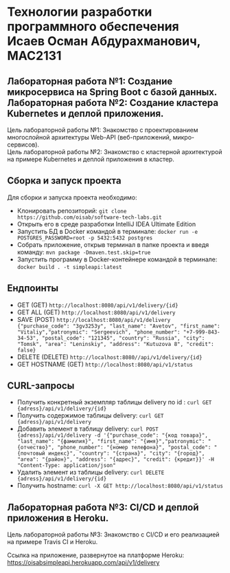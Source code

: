# Технологии разработки программного обеспечения<br>Исаев Осман Абдурахманович, МАС2131
## Лабораторная работа №1: Создание микросервиса на Spring Boot с базой данных.<br>Лабораторная работа №2: Cоздание кластера Kubernetes и деплой приложения.
Цель лабораторной работы №1: Знакомство с проектированием многослойной архитектуры Web-API (веб-приложений, микро-сервисов).<br>
Цель лабораторной работы №2: Знакомство с кластерной архитектурой на примере Kubernetes и деплой приложения в кластер.<br>

## Сборка и запуск проекта
Для сборки и запуска проекта необходимо:
* Клонировать репозиторий: ```git clone https://github.com/oisab/software-tech-labs.git```
* Открыть его в среде разработки IntelliJ IDEA Ultimate Edition
* Запустить БД в Docker командой в терминале: ```docker run -e POSTGRES_PASSWORD=root -p 5432:5432 postgres```
* Собрать приложение, открыв терминал в папке проекта и введя команду: ```mvn package -Dmaven.test.skip=true```
* Запустить программу в Docker-контейнере командой в терминале: ```docker build . -t simpleapi:latest```

## Ендпоинты
* GET (GET) ```http://localhost:8080/api/v1/delivery/{id}```
* GET ALL (GET) ```http://localhost:8080/api/v1/delivery```
* SAVE (POST) ```http://localhost:8080/api/v1/delivery {"purchase_code": "3gv3253y", "last_name": "Avetov", "first_name": "Vitaliy","patronymic": "Sergeevich", "phone_number": "+7-999-843-34-53", "postal_code": "121345", "country": "Russia", "city": "Tomsk", "area": "Leninskiy", "address": "Kutuzova 8", "credit": false}```
* DELETE (DELETE) ```http://localhost:8080//api/v1/delivery/{id}```
* GET HOSTNAME (GET) ```http://localhost:8080/api/v1/status```

## CURL-запросы
* Получить конкретный экземпляр таблицы delivery по id : ```curl GET {adress}/api/v1/delivery/{id}```
* Получить содержимое таблицы delivery: ```curl GET {adress}/api/v1/delivery```
* Добавить элемент в таблицу delivery: ```curl POST {adress}/api/v1/delivery -d '{"purchase_code": "{код товара}", "last_name": "{фамилия}", "first_name": "{имя}","patronymic": "{отчество}", "phone_number": "{номер телефона}", "postal_code": "{почтовый индекс}", "country": "{страна}", "city": "{город}", "area": "{район}", "address": "{адрес}", "credit": {кредит}}' -H "Content-Type: application/json"```
* Удалить элемент из таблицы delivery: ```curl DELETE {adress}/api/v1/delivery/{id}```
* Получить hostname: ```curl -X GET http://localhost:8080/api/v1/status```

## Лабораторная работа №3: CI/CD и деплой приложения в Heroku.
Цель лабораторной работы №3: Знакомство с CI/CD и его реализацией на примере Travis CI и Heroku.

Ссылка на приложение, развернутое на платформе Heroku: https://oisabsimpleapi.herokuapp.com/api/v1/delivery
